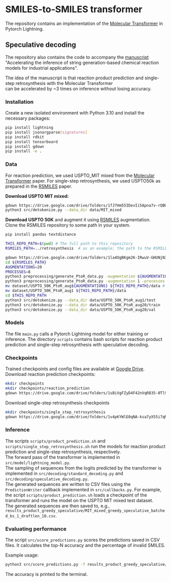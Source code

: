# SMILES-to-SMILES transformer

The repository contains an implementation of the [Molecular Transformer](https://github.com/pschwllr/MolecularTransformer.git) in Pytorch Lightning.


## Speculative decoding
The repository also contains the code to accompany the [manuscript](https://arxiv.org/abs/2407.09685)  
"Accelerating the inference of string generation-based chemical reaction models for industrial applications".

The idea of the manuscript is that reaction product prediction and single-step retrosynthesis with the Molecular Transformer  
can be accelerated by ~3 times on inference without losing accuracy.

### Installation

Create a new isolated environment with Python 3.10 and install the necessary packages:

```bash
pip install lightning
pip install jsonargparse[signatures]
pip install rdkit
pip install tensorboard
pip install gdown
pip install -e .
```

### Data

For reaction prediction, we used USPTO_MIT mixed from the [Molecular Transformer](https://github.com/pschwllr/MolecularTransformer.git) paper.
For single-step retrosynthesis, we used USPTO50k as prepared in the [RSMILES](https://github.com/otori-bird/retrosynthesis) paper.

**Download USPTO MIT mixed:**
```bash
gdown https://drive.google.com/drive/folders/1fJ7Hm55IDevIi5Apna7v-rQBQStTH7Yg -O data/MIT_mixed --folder
python3 src/detokenize.py --data_dir data/MIT_mixed
```

**Download USPTO 50K** and augment it using [RSMILES](https://github.com/otori-bird/retrosynthesis) augmentation.  
Clone the RSMILES repository to some path in your system.
```bash
pip install pandas textdistance

THIS_REPO_PATH=$(pwd) # The full path to this repository 
RSMILES_PATH=../retrosynthesis  # as an example; the path to the RSMILES repository

gdown https://drive.google.com/drive/folders/1la4OgBKgm2K-IRwuV-GHUNjN3bcCrl6v -O ${RSMILES_PATH}/dataset/USPTO_50K --folder
cd ${RSMILES_PATH}
AUGMENTATIONS=20
PROCESSES=8
python3 preprocessing/generate_PtoR_data.py -augmentation ${AUGMENTATIONS} -processes ${PROCESSES} -test_except
python3 preprocessing/generate_PtoR_data.py -augmentation 1 -processes ${PROCESSES} -test_only -canonical
mv dataset/USPTO_50K_PtoR_aug${AUGMENTATIONS} ${THIS_REPO_PATH}/data # The augmented dataset is now in this repository
mv dataset/USPTO_50K_PtoR_aug1 ${THIS_REPO_PATH}/data
cd $THIS_REPO_PATH
python3 src/detokenize.py --data_dir data/USPTO_50K_PtoR_aug1/test
python3 src/detokenize.py --data_dir data/USPTO_50K_PtoR_aug20/train
python3 src/detokenize.py --data_dir data/USPTO_50K_PtoR_aug20/val
```

### Models

The file `main.py` calls a Pytorch Lightning model for either training or inference.
The directory `scripts` contains bash scripts for reaction product prediction and single-step retrosynthesis with speculative decoding.  


### Checkpoints

Trained checkpoints and config files are available at [Google Drive](https://drive.google.com/drive/folders/1uF_wGEUTCz4_xI1uEEeY0V_1QffkOyXI?usp=sharing).
Download reaction prediction checkpoints:
```bash
mkdir checkpoints
mkdir checkpoints/reaction_prediction
gdown https://drive.google.com/drive/folders/1sBiVgFZyD4F42nVqR835-0Tl90LkQvU9 -O checkpoints/reaction_prediction --folder
```
Download single-step retrosynthesis checkpoints
```bash
mkdir checkpoints/single_step_retrosynthesis
gdown https://drive.google.com/drive/folders/1v4pKYWlE0qNA-ksa7yX55i7qMeesURON -O checkpoints/single_step_retrosynthesis --folder
```

### Inference
The scripts `scripts/product_prediction.sh` and `scripts/single_step_retrosynthesis.sh` run the models for reaction product prediction and single-step retrosynthesis, respectively.  
The forward pass of the transformer is implemented in `src/model/lightning_model.py`.  
The sampling of sequences from the logits predicted by the transformer is implemented in `src/decoding/standard_decoding.py` and `src/decoding/speculative_decoding.py`.  
The generated sequences are written to CSV files using the `PredictionWriter` callback implemented in `src/callbacks.py`. For example, the script `scripts/product_prediction.sh` loads a checkpoint of the transformer and runs the model on the USPTO MIT mixed test dataset.  
The generated sequences are then saved to, e.g., `results_product_greedy_speculative/MIT_mixed_greedy_speculative_batched_bs_1_draftlen_10.csv`. 

### Evaluating performance
The script `src/score_predictions.py` scores the predictions saved in CSV files. It calculates the top-N accuracy and the percentage of invalid SMILES.

Example usage:
```bash
python3 src/score_predictions.py -f results_product_greedy_speculative/MIT_mixed_greedy_speculative_batched_bs_1_draftlen_10.csv
```
The accuracy is printed to the terminal.

